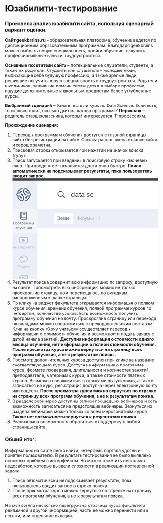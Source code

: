 # Юзабилити-тестирование
### Произвела анализ юзабилити сайта, используя сценарный вариант оценки.

**Сайт geekbrains.ru** - образовательная платформа, обучение ведется по дистанционным образовательным программам. Благодаря geekbrains можно выбрать новую специальность, пройти обучение, получить профессиональные навыки, трудоустроиться.

**Основные посетители сайта** – потенциальные слушатели, студенты, а также их родители.
Студенты или слушатели – молодые люди, выбирающие себе будущую профессию, а также зрелые люди, решившие получить новую специальность и трудоустроиться.
Родители школьников, решившие помочь своим детям в выборе профессии, ищущие дополнительные к школьным предметам более углубленные курсы.

**Выбранный сценарий** – Узнать, есть ли курс по Data Science. Если есть, то сколько стоит, сколько длится, какова программа?
**Персонаж** – родитель старшеклассника, который интересуется IT-профессиям.

**Прохождение сценария:**
1. Переход к программам обучения доступен с главной страницы сайта без регистрации на сайте. Ссылка расположена в шапке сайта и хорошо заметна.
1. Поисковая строка открывается при нажатии на значок поиска (лупу).
1. Поиск запускается при введении в поисковую строку ключевых слов. При вводе ответ появляется достаточно быстро. **Поиск автоматически не подсказывает результаты, пока пользователь вводит запрос.**
![1](images/1.png)
1. Результат поиска содержит всю информацию по запросу, доступную на сайте. Просмотреть всю информацию можно не только проскроллив станицу, но и перемещаюсь по вкладкам, расположенным в шапке страницы.
1. По клику на виджет факультета открывается информация о полном курсе обучения, времени обучения, полной программе курсов по четвертям, количестве уроков. Есть возможность получить программу обучения на почту. Проскроллив страницу или переходя по вкладкам можно ознакомиться с преподавательским составом. Клик на кнопку «Хочу учиться» осуществляет переход к информации о стоимости обучения и возможности подать заявку с датой начала занятий. **Доступна информация о стоимости одного месяца обучения, нет информации о полной стоимости обучения. После просмотра курса можно вернуться на страницу всех программ обучения, а не к результатам поиска.**
1. Просмотр дополнительных курсов доступен при клике на название соответствующего курса. Доступна информация о программе курса, формате проведения, длительности и количестве занятий, преподавателе, материалах курса, а также стоимости платных курсов. Возможно ознакомиться с отзывами выпускников, а также записаться на курс, регистрация доступна через электронную почту или соцсети. **После просмотра курса можно вернуться по стрелке на страницу всех программ обучения, а не к результатам поиска.**
1. В разделе вебинаров доступны записи прошедших вебинаров и есть возможность записаться на предстоящие вебинары. Вернуться из раздела вебинаров можно только ко всем мероприятиям курса. **Также нет возможности вернуться к результатам поиска.**
1. Реализована возможность обратиться в поддержку с любой страницы сайта.

### Общий итог: 
Информацию на сайте легко найти, интерфейс портала удобен и понятен пользователю. В результате тестирования не было выявлено основных проблем с интерфейсом. Но можно отметить несколько недоработок, которые вызвали сложности в реализации поставленной задачи:
1. Поиск автоматически не подсказывает результаты, пока пользователь вводит запрос в строку поиска.
2. После просмотра курса можно вернуться по стрелке на страницу всех программ обучения, а не к результатам поиска.

На мой взгляд несколько перегружена страница курса факультета рекламной и другой информацией, часть ее можно перенести или в ссылки, или отдельные вкладки.




